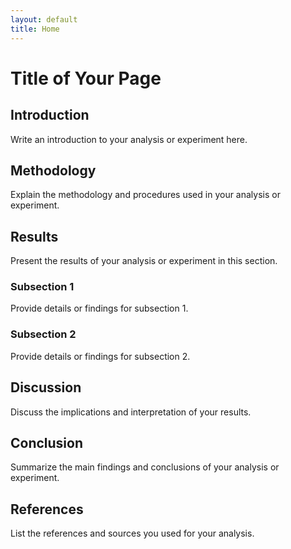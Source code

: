 ```yaml
---
layout: default
title: Home
---
```

# Title of Your Page

## Introduction

Write an introduction to your analysis or experiment here.

## Methodology

Explain the methodology and procedures used in your analysis or experiment.

## Results

Present the results of your analysis or experiment in this section.

### Subsection 1

Provide details or findings for subsection 1.

### Subsection 2

Provide details or findings for subsection 2.

## Discussion

Discuss the implications and interpretation of your results.

## Conclusion

Summarize the main findings and conclusions of your analysis or experiment.

## References

List the references and sources you used for your analysis.
